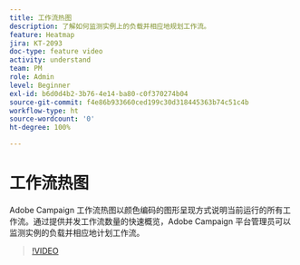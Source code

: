 ```yaml
---
title: 工作流热图
description: 了解如何监测实例上的负载并相应地规划工作流。
feature: Heatmap
jira: KT-2093
doc-type: feature video
activity: understand
team: PM
role: Admin
level: Beginner
exl-id: b6d0d4b2-3b76-4e14-ba80-c0f370274b04
source-git-commit: f4e86b933660ced199c30d318445363b74c51c4b
workflow-type: ht
source-wordcount: '0'
ht-degree: 100%

---
```


# 工作流热图

Adobe Campaign 工作流热图以颜色编码的图形呈现方式说明当前运行的所有工作流。通过提供并发工作流数量的快速概览，Adobe Campaign 平台管理员可以监测实例的负载并相应地计划工作流。

>[!VIDEO](https://video.tv.adobe.com/v/25558?quality=12&learn=on)
